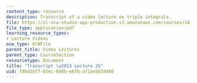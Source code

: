 ```yaml
---
content_type: resource
description: Transcript of a video lecture on triple integrals.
file: https://ol-ocw-studio-app-production.s3.amazonaws.com/courses/18-02-multivariable-calculus-fall-2007/fdbd16ff85ec840be6fba72ae5b19468_18_022007L25.pdf
file_type: application/pdf
learning_resource_types:
- Lecture Videos
ocw_type: OCWFile
parent_title: Video Lectures
parent_type: CourseSection
resourcetype: Document
title: "Transcript \u2013 Lecture 25"
uid: fdbd16ff-85ec-840b-e6fb-a72ae5b19468
---
```

